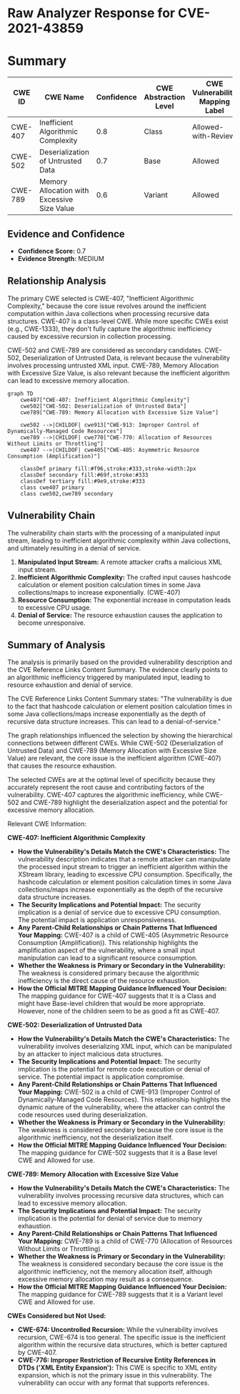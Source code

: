 # Raw Analyzer Response for CVE-2021-43859

# Summary
| CWE ID | CWE Name | Confidence | CWE Abstraction Level | CWE Vulnerability Mapping Label | CWE-Vulnerability Mapping Notes |
|---|---|---|---|---|---|
| CWE-407 | Inefficient Algorithmic Complexity | 0.8 | Class | Allowed-with-Review | Primary CWE |
| CWE-502 | Deserialization of Untrusted Data | 0.7 | Base | Allowed | Secondary Candidate |
| CWE-789 | Memory Allocation with Excessive Size Value | 0.6 | Variant | Allowed | Secondary Candidate |

## Evidence and Confidence

*   **Confidence Score:** 0.7
*   **Evidence Strength:** MEDIUM

## Relationship Analysis
The primary CWE selected is CWE-407, "Inefficient Algorithmic Complexity," because the core issue revolves around the inefficient computation within Java collections when processing recursive data structures. CWE-407 is a class-level CWE. While more specific CWEs exist (e.g., CWE-1333), they don't fully capture the algorithmic inefficiency caused by excessive recursion in collection processing.

CWE-502 and CWE-789 are considered as secondary candidates. CWE-502, Deserialization of Untrusted Data, is relevant because the vulnerability involves processing untrusted XML input. CWE-789, Memory Allocation with Excessive Size Value, is also relevant because the inefficient algorithm can lead to excessive memory allocation.

```mermaid
graph TD
    cwe407["CWE-407: Inefficient Algorithmic Complexity"]
    cwe502["CWE-502: Deserialization of Untrusted Data"]
    cwe789["CWE-789: Memory Allocation with Excessive Size Value"]

    cwe502 -->|CHILDOF| cwe913["CWE-913: Improper Control of Dynamically-Managed Code Resources"]
    cwe789 -->|CHILDOF| cwe770["CWE-770: Allocation of Resources Without Limits or Throttling"]
    cwe407 -->|CHILDOF| cwe405["CWE-405: Asymmetric Resource Consumption (Amplification)"]
    
    classDef primary fill:#f96,stroke:#333,stroke-width:2px
    classDef secondary fill:#69f,stroke:#333
    classDef tertiary fill:#9e9,stroke:#333
    class cwe407 primary
    class cwe502,cwe789 secondary
```

## Vulnerability Chain
The vulnerability chain starts with the processing of a manipulated input stream, leading to inefficient algorithmic complexity within Java collections, and ultimately resulting in a denial of service.

1.  **Manipulated Input Stream:** A remote attacker crafts a malicious XML input stream.
2.  **Inefficient Algorithmic Complexity:** The crafted input causes hashcode calculation or element position calculation times in some Java collections/maps to increase exponentially. (CWE-407)
3.  **Resource Consumption:** The exponential increase in computation leads to excessive CPU usage.
4.  **Denial of Service:** The resource exhaustion causes the application to become unresponsive.

## Summary of Analysis
The analysis is primarily based on the provided vulnerability description and the CVE Reference Links Content Summary. The evidence clearly points to an algorithmic inefficiency triggered by manipulated input, leading to resource exhaustion and denial of service.

The CVE Reference Links Content Summary states: "The vulnerability is due to the fact that hashcode calculation or element position calculation times in some Java collections/maps increase exponentially as the depth of recursive data structure increases. This can lead to a denial-of-service."

The graph relationships influenced the selection by showing the hierarchical connections between different CWEs. While CWE-502 (Deserialization of Untrusted Data) and CWE-789 (Memory Allocation with Excessive Size Value) are relevant, the core issue is the inefficient algorithm (CWE-407) that causes the resource exhaustion.

The selected CWEs are at the optimal level of specificity because they accurately represent the root cause and contributing factors of the vulnerability. CWE-407 captures the algorithmic inefficiency, while CWE-502 and CWE-789 highlight the deserialization aspect and the potential for excessive memory allocation.

Relevant CWE Information:

**CWE-407: Inefficient Algorithmic Complexity**

*   **How the Vulnerability's Details Match the CWE's Characteristics:** The vulnerability description indicates that a remote attacker can manipulate the processed input stream to trigger an inefficient algorithm within the XStream library, leading to excessive CPU consumption. Specifically, the hashcode calculation or element position calculation times in some Java collections/maps increase exponentially as the depth of the recursive data structure increases.
*   **The Security Implications and Potential Impact:** The security implication is a denial of service due to excessive CPU consumption. The potential impact is application unresponsiveness.
*   **Any Parent-Child Relationships or Chain Patterns That Influenced Your Mapping:** CWE-407 is a child of CWE-405 (Asymmetric Resource Consumption (Amplification)). This relationship highlights the amplification aspect of the vulnerability, where a small input manipulation can lead to a significant resource consumption.
*   **Whether the Weakness is Primary or Secondary in the Vulnerability:** The weakness is considered primary because the algorithmic inefficiency is the direct cause of the resource exhaustion.
*   **How the Official MITRE Mapping Guidance Influenced Your Decision:** The mapping guidance for CWE-407 suggests that it is a Class and might have Base-level children that would be more appropriate. However, none of the children seem to be as good a fit as CWE-407.

**CWE-502: Deserialization of Untrusted Data**

*   **How the Vulnerability's Details Match the CWE's Characteristics:** The vulnerability involves deserializing XML input, which can be manipulated by an attacker to inject malicious data structures.
*   **The Security Implications and Potential Impact:** The security implication is the potential for remote code execution or denial of service. The potential impact is application compromise.
*   **Any Parent-Child Relationships or Chain Patterns That Influenced Your Mapping:** CWE-502 is a child of CWE-913 (Improper Control of Dynamically-Managed Code Resources). This relationship highlights the dynamic nature of the vulnerability, where the attacker can control the code resources used during deserialization.
*   **Whether the Weakness is Primary or Secondary in the Vulnerability:** The weakness is considered secondary because the core issue is the algorithmic inefficiency, not the deserialization itself.
*   **How the Official MITRE Mapping Guidance Influenced Your Decision:** The mapping guidance for CWE-502 suggests that it is a Base level CWE and Allowed for use.

**CWE-789: Memory Allocation with Excessive Size Value**

*   **How the Vulnerability's Details Match the CWE's Characteristics:** The vulnerability involves processing recursive data structures, which can lead to excessive memory allocation.
*   **The Security Implications and Potential Impact:** The security implication is the potential for denial of service due to memory exhaustion.
*   **Any Parent-Child Relationships or Chain Patterns That Influenced Your Mapping:** CWE-789 is a child of CWE-770 (Allocation of Resources Without Limits or Throttling).
*   **Whether the Weakness is Primary or Secondary in the Vulnerability:** The weakness is considered secondary because the core issue is the algorithmic inefficiency, not the memory allocation itself, although excessive memory allocation may result as a consequence.
*   **How the Official MITRE Mapping Guidance Influenced Your Decision:** The mapping guidance for CWE-789 suggests that it is a Variant level CWE and Allowed for use.

**CWEs Considered but Not Used:**

*   **CWE-674: Uncontrolled Recursion:** While the vulnerability involves recursion, CWE-674 is too general. The specific issue is the inefficient algorithm within the recursive data structures, which is better captured by CWE-407.
*   **CWE-776: Improper Restriction of Recursive Entity References in DTDs ('XML Entity Expansion'):** This CWE is specific to XML entity expansion, which is not the primary issue in this vulnerability. The vulnerability can occur with any format that supports references.